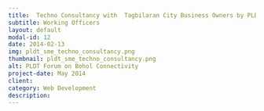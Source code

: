 ```yaml
---
title:  Techno Consultancy with  Tagbilaran City Business Owners by PLDT SME Nation
subtitle: Working Officers
layout: default
modal-id: 12
date: 2014-02-13
img: pldt_sme_techno_consultancy.png
thumbnail: pldt_sme_techno_consultancy.png
alt: PLDT Forum on Bohol Connectivity
project-date: May 2014
client: 
category: Web Development
description:
---
```




